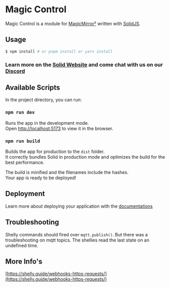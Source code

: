 # Magic Control

Magic Control is a module for [MagicMirror²](https://magicmirror.builders/) written with [SolidJS](https://www.solidjs.com/).

## Usage

```bash
$ npm install # or pnpm install or yarn install
```

### Learn more on the [Solid Website](https://solidjs.com) and come chat with us on our [Discord](https://discord.com/invite/solidjs)

## Available Scripts

In the project directory, you can run:

### `npm run dev`

Runs the app in the development mode.<br>
Open [http://localhost:5173](http://localhost:5173) to view it in the browser.

### `npm run build`

Builds the app for production to the `dist` folder.<br>
It correctly bundles Solid in production mode and optimizes the build for the best performance.

The build is minified and the filenames include the hashes.<br>
Your app is ready to be deployed!

## Deployment

Learn more about deploying your application with the [documentations](https://vitejs.dev/guide/static-deploy.html)

## Troubleshooting

Shelly commands should fired over `mqtt.publish()`. But there was a troubleshooting on mqtt topics. The shellies read the last state on an undefined time.

## More Info's

[https://shelly.guide/webhooks-https-requests/](https://shelly.guide/webhooks-https-requests/)
